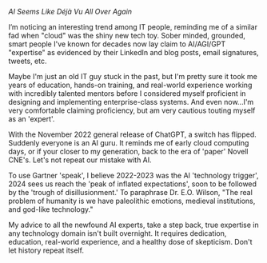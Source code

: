 *AI Seems Like Déjà Vu All Over Again*

I’m noticing an interesting trend among IT people, reminding me of a similar fad when "cloud" was the shiny new tech toy. Sober minded, grounded, smart people I've known for decades now lay claim to AI/AGI/GPT "expertise" as evidenced by their LinkedIn and blog posts, email signatures, tweets, etc.

Maybe I'm just an old IT guy stuck in the past, but I'm pretty sure it took me years of education, hands-on training, and real-world experience working with incredibly talented mentors before I considered myself proficient in designing and implementing enterprise-class systems. And even now...I'm very comfortable claiming proficiency, but am very cautious touting myself as an 'expert'.

With the November 2022 general release of ChatGPT, a switch has flipped. Suddenly everyone is an AI guru. It reminds me of early cloud computing days, or if your closer to my generation, back to the era of 'paper' Novell CNE's. Let's not repeat our mistake with AI.

To use Gartner 'speak', I believe 2022-2023 was the AI 'technology trigger', 2024 sees us reach the 'peak of inflated expectations', soon to be followed by the 'trough of disillusionment.' To paraphrase Dr. E.O. Wilson, "The real problem of humanity is we have paleolithic emotions, medieval institutions, and god-like technology." 

My advice to all the newfound AI experts, take a step back, true expertise in any technology domain isn't built overnight. It requires dedication, education, real-world experience, and a healthy dose of skepticism. Don't let history repeat itself.
